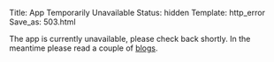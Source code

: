 Title: App Temporarily Unavailable
Status: hidden
Template: http_error
Save_as: 503.html

The app is currently unavailable, please check back shortly. In the meantime please read a couple of [blogs](/blog).